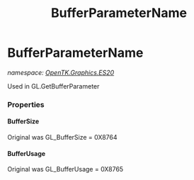 ﻿---
title: BufferParameterName
---

# BufferParameterName
_namespace: [OpenTK.Graphics.ES20](N-OpenTK.Graphics.ES20.html)_

Used in GL.GetBufferParameter



### Properties

#### BufferSize
Original was GL_BufferSize = 0X8764
#### BufferUsage
Original was GL_BufferUsage = 0X8765

